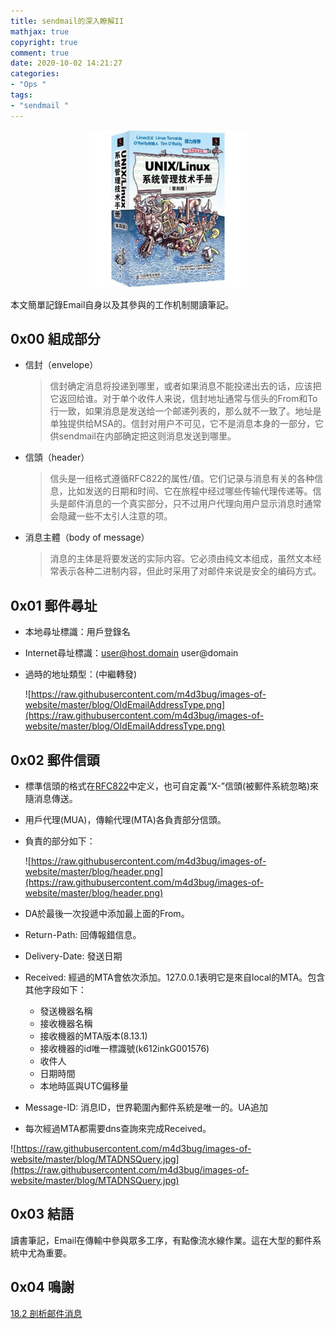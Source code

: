 ```yaml
---
title: sendmail的深入瞭解II
mathjax: true
copyright: true
comment: true
date: 2020-10-02 14:21:27
categories:
- "Ops "
tags:
- "sendmail "
---
```

<center><img src="https://raw.githubusercontent.com/m4d3bug/images-of-website/master/blog/LinuxAdministrationHandbook.jpg" width=50% /></center>

本文簡單記錄Email自身以及其參與的工作机制閱讀筆記。

<!-- more -->
## 0x00 組成部分

- 信封（envelope）

    > 信封确定消息将投递到哪里，或者如果消息不能投递出去的话，应该把它返回给谁。对于单个收件人来说，信封地址通常与信头的From和To行一致，如果消息是发送给一个邮递列表的，那么就不一致了。地址是单独提供给MSA的。信封对用户不可见，它不是消息本身的一部分，它供sendmail在内部确定把这则消息发送到哪里。

- 信頭（header）

    > 信头是一组格式遵循RFC822的属性/值。它们记录与消息有关的各种信息，比如发送的日期和时间、它在旅程中经过哪些传输代理传递等。信头是邮件消息的一个真实部分，只不过用户代理向用户显示消息时通常会隐藏一些不太引人注意的项。

- 消息主體（body of message）

    > 消息的主体是将要发送的实际内容。它必须由纯文本组成，虽然文本经常表示各种二进制内容，但此时采用了对邮件来说是安全的编码方式。

## 0x01 郵件尋址

- 本地尋址標識：用戶登錄名
- Internet尋址標識：user@host.domain user@domain
- 過時的地址類型：(中繼轉發)

    ![https://raw.githubusercontent.com/m4d3bug/images-of-website/master/blog/OldEmailAddressType.png](https://raw.githubusercontent.com/m4d3bug/images-of-website/master/blog/OldEmailAddressType.png)

## 0x02 郵件信頭

- 標準信頭的格式在[RFC822](https://tools.ietf.org/html/rfc822)中定义，也可自定義“X-”信頭(被郵件系統忽略)來隨消息傳送。
- 用戶代理(MUA)，傳輸代理(MTA)各負責部分信頭。
- 負責的部分如下：

    ![https://raw.githubusercontent.com/m4d3bug/images-of-website/master/blog/header.png](https://raw.githubusercontent.com/m4d3bug/images-of-website/master/blog/header.png)

- DA於最後一次投遞中添加最上面的From。
- Return-Path: 回傳報錯信息。
- Delivery-Date: 發送日期
- Received: 經過的MTA會依次添加。127.0.0.1表明它是來自local的MTA。包含其他字段如下：
    - 發送機器名稱
    - 接收機器名稱
    - 接收機器的MTA版本(8.13.1)
    - 接收機器的id唯一標識號(k612inkG001576)
    - 收件人
    - 日期時間
    - 本地時區與UTC偏移量
- Message-ID: 消息ID，世界範圍內郵件系統是唯一的。UA追加
- 每次經過MTA都需要dns查詢來完成Received。

![https://raw.githubusercontent.com/m4d3bug/images-of-website/master/blog/MTADNSQuery.jpg](https://raw.githubusercontent.com/m4d3bug/images-of-website/master/blog/MTADNSQuery.jpg)

## 0x03 結語

讀書筆記，Email在傳輸中參與眾多工序，有點像流水線作業。這在大型的郵件系統中尤為重要。

## 0x04 鳴謝

[18.2 剖析邮件消息](http://www.5dmail.net/html/2008-4-27/200842725951.htm)
